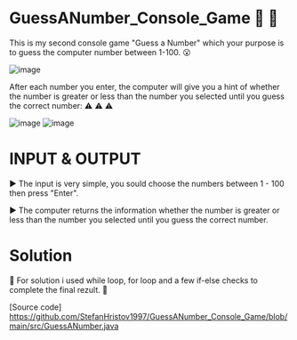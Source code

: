 # GuessANumber_Console_Game 🤩 🤩
 
 This is my second console game "Guess a Number" which your purpose is to guess the computer number between 1-100. 😮
 
 ![image](https://github.com/StefanHristov1997/GuessANumber_Console_Game/assets/133797718/b13746a0-075a-48d9-ba51-75520dcef5bc)

 
 After each number you enter, the computer will give you a hint of whether the number is greater or less than the number you selected until you guess the correct number: ⚠️ ⚠️ ⚠️
 
 ![image](https://github.com/StefanHristov1997/GuessANumber_Console_Game/assets/133797718/763858cc-f199-4341-8919-845a07030213)
 ![image](https://github.com/StefanHristov1997/GuessANumber_Console_Game/assets/133797718/d667eddc-31a5-48b0-ad58-e776e214d42a)

# INPUT & OUTPUT

▶️ The input is very simple, you sould choose the numbers between 1 - 100 then press "Enter".

▶️ The computer returns the information whether the number is greater or less than the number you selected until you guess the correct number.


# Solution

🤔 For solution i used while loop, for loop and a few if-else checks to complete the final rezult. 🤔


[Source code] https://github.com/StefanHristov1997/GuessANumber_Console_Game/blob/main/src/GuessANumber.java


 
 
